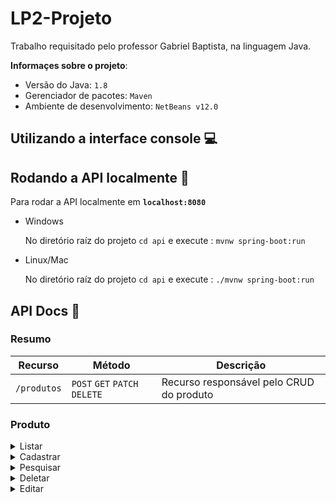 # LP2-Projeto
Trabalho requisitado pelo professor Gabriel Baptista, na linguagem Java.

**Informaçes sobre o projeto**:
  - Versão do Java: `1.8`
  - Gerenciador de pacotes: `Maven`
  - Ambiente de desenvolvimento: `NetBeans v12.0`

## Utilizando a interface console :computer:


## Rodando a API localmente :book:

Para rodar a API localmente em **`localhost:8080`**

- Windows
  
  No diretório raíz do projeto `cd api` e execute : `mvnw spring-boot:run`

- Linux/Mac
  
  No diretório raíz do projeto `cd api` e execute : `./mvnw spring-boot:run`
  
## API Docs :scroll:

### Resumo

  | Recurso       | Método                        | Descrição                                                        |
  | ------------- | ------------------------------| -----------------------------------------------------------------|
  | `/produtos`   | `POST` `GET` `PATCH` `DELETE` |  Recurso responsável pelo CRUD do produto
  
### Produto
  
<details>
  <summary>Listar</summary>

  ### Retorna todos os produtos cadastrados no estoque

  **URL**

    /produtos

  **Método**

   `GET`

  * **Exemplo de chamada:**

      ```shell
          curl http://localhost:8080/produtos
      ```

  * **Success Response:**

    * **Code:** 200 <br />
      **Body:**

      ```json
          [{
              "id": "123e4567-e89b-12d3-a456-556642440000",
              "categoria":"test",
              "marca": "marca",
              "tamanho": "M",
              "descricao": "description",
              "cor":"Laranja",
              "valorPago": 232.2,
              "valorEtiqueta": 233.2,
              "valorSugerido": 233.2,
              "localCompra": "Estados test",
              "dataEntrega": 2020-09-05T22:33:07
          },...]
      ```
  * **Error Response:**

  * **Code:** `400 Bad Request`   <br />
</details>

<details>
  <summary>Cadastrar</summary>

  ### Cadastra um produto no estoque

  **URL**

    /produtos

  **Método**

   `POST`

  * **Exemplo de chamada:**

      **Body:**

      ```json
          {
              "categoria":"test",
              "marca": "marca",
              "tamanho": "M",
              "descricao": "description",
              "cor":"Laranja",
              "valorPago": 232.2,
              "valorEtiqueta": 233.2,
              "valorSugerido": 233.2,
              "localCompra": "Estados test",
              "dataEntrega": 23/04/1994 23:00:01
          }
      ```

  * **Success Response:**

    * **Code:** 201 <br />

  * **Error Response:**

  * **Code:** `400 Bad Request`   <br />
</details>

<details>
  <summary>Pesquisar</summary>

  ### Pesquisa um produto no estoque

  **URL**

    /produtos/[id]

  **Método**

   `GET`

  * **Exemplo de chamada:**
    ```shell
          curl http://localhost:8080/produtos/1234-abc
      ```

  * **Success Response:**
   
     **Body:**

      ```json
          {
              "categoria":"test",
              "marca": "marca",
              "tamanho": "M",
              "descricao": "description",
              "cor":"Laranja",
              "valorPago": 232.2,
              "valorEtiqueta": 233.2,
              "valorSugerido": 233.2,
              "localCompra": "Estados test",
              "dataEntrega": 23/04/1994 23:00:01
          }
      ```

    * **Code:** 204 <br />

  * **Error Response:**

  * **Code:** `404 Not Found`   <br />
</details>

<details>
  <summary>Deletar</summary>

  ### Deleta um produto do estoque

  **URL**

    /produtos/[id]

  **Método**

   `DELETE`

  * **Exemplo de chamada:**
    ```shell
          curl http://localhost:8080/produtos/1234-abc
      ```

  * **Success Response:**
   
    * **Code:** 204 <br />

  * **Error Response:**

  * **Code:** `404 Not Found`   <br />
</details>

<details>
  <summary>Editar</summary>

  ### Edita um produto do estoque

  **URL**

    /produtos/[id]

  **Método**

   `PATCH`

  * **Exemplo de chamada:**
    ```shell
            curl -H "Content-type:application/json" \
                 http://localhost:8080/produtos/ae123-123ase \
                 -d '{ "categoria": "Novo Campo", "marca": "Nova Marca" }'
      ```
      
  * **Success Response:**
   
    * **Code:** 204 <br />

  * **Error Response:**

  * **Code:** `404 Not Found`   <br />
</details>

